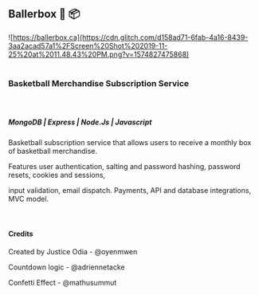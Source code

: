 ##  Ballerbox 🏀 📦

![https://ballerbox.ca](https://cdn.glitch.com/d158ad71-6fab-4a16-8439-3aa2acad57a1%2FScreen%20Shot%202019-11-25%20at%2011.48.43%20PM.png?v=1574827475868) <br /><br />




### Basketball Merchandise Subscription Service <br /><br /><br />



##### MongoDB | Express | Node.Js | Javascript 

Basketball subscription service that allows users to receive a monthly box of basketball merchandise.

Features user authentication, salting and password hashing, password resets, cookies and sessions,

input validation, email dispatch. Payments, API and database integrations, MVC model. <br /><br /><br />



#### Credits



Created by Justice Odia - @oyenmwen

Countdown logic - @adriennetacke

Confetti Effect - @mathusummut

